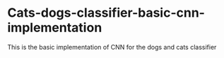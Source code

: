 # Cats-dogs-classifier-basic-cnn-implementation
This is the basic implementation of CNN for the dogs and cats classifier 
